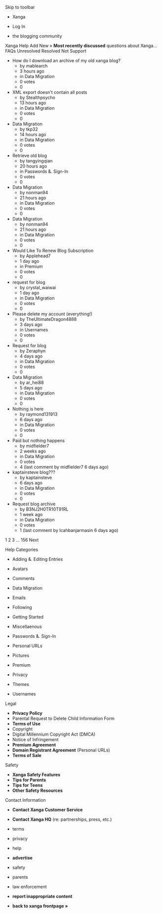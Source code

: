 Skip to toolbar

*   Xanga

*   Log In

*   the blogging community

Xanga Help Add New » **Most recently discussed** questions about Xanga… FAQs Unresolved Resolved Not Support

*   How do I download an archive of my old xanga blog?
    *   by mablearch
    *   3 hours ago
    *   in Data Migration
    *   0 votes
    *   0
*   XML export doesn't contain all posts
    *   by Stealthpsycho
    *   13 hours ago
    *   in Data Migration
    *   0 votes
    *   0
*   Data Migration
    *   by tkp32
    *   14 hours ago
    *   in Data Migration
    *   0 votes
    *   0
*   Retrieve old blog
    *   by tangyingqian
    *   20 hours ago
    *   in Passwords &. Sign-In
    *   0 votes
    *   0
*   Data Migration
    *   by nonman94
    *   21 hours ago
    *   in Data Migration
    *   0 votes
    *   0
*   Data Migration
    *   by nonman94
    *   21 hours ago
    *   in Data Migration
    *   0 votes
    *   0
*   Would Like To Renew Blog Subscription
    *   by Applehead7
    *   1 day ago
    *   in Premium
    *   0 votes
    *   0
*   request for blog
    *   by crystal\_waiwai
    *   1 day ago
    *   in Data Migration
    *   0 votes
    *   0
*   Please delete my account (everything!)
    *   by TheUltimateDragon4888
    *   3 days ago
    *   in Usernames
    *   0 votes
    *   0
*   Request for blog
    *   by Zeraphyn
    *   4 days ago
    *   in Data Migration
    *   0 votes
    *   0
*   Data Migration
    *   by ar\_hei88
    *   5 days ago
    *   in Data Migration
    *   0 votes
    *   0
*   Nothing is here
    *   by raymond131913
    *   6 days ago
    *   in Data Migration
    *   0 votes
    *   0
*   Paid but nothing happens
    *   by midfielder7
    *   2 weeks ago
    *   in Data Migration
    *   0 votes
    *   4 (last comment by midfielder7 6 days ago)
*   kaptainsteve blog???
    *   by kaptainsteve
    *   6 days ago
    *   in Data Migration
    *   0 votes
    *   0
*   Request blog archive
    *   by B3NJ2H0TR10T91RL
    *   1 week ago
    *   in Data Migration
    *   0 votes
    *   1 (last comment by Icahbanjarmasin 6 days ago)

1 2 3 ... 156 Next

Help Categories

*   Adding &. Editing Entries
*   Avatars
*   Comments
*   Data Migration
*   Emails
*   Following
*   Getting Started
*   Miscellaenous

*   Passwords &. Sign-In
*   Personal URLs
*   Pictures
*   Premium
*   Privacy
*   Themes
*   Usernames

Legal

*   **Privacy Policy**
*   Parental Request to Delete Child Information Form
*   **Terms of Use**
*   Copyright
*   Digital Millennium Copyright Act (DMCA)
*   Notice of Infringement
*   **Premium Agreement**
*   **Domain Registrant Agreement** (Personal URLs)
*   **Terms of Sale**

Safety

*   **Xanga Safety Features**
*   **Tips for Parents**
*   **Tips for Teens**
*   **Other Safety Resources**

Contact Information

*   **Contact Xanga Customer Service**
*   **Contact Xanga HQ** (re: partnerships, press, etc.)

*   terms
*   privacy
*   help
*   **advertise**

*   safety
*   parents
*   law enforcement
*   **report inappropriate content**

*   **back to xanga frontpage »**